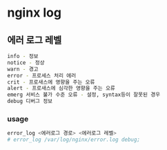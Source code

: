 # nginx log

## 에러 로그 레벨

```sh
info - 정보
notice - 정상
warn - 경고
error - 프로세스 처리 에러
crit - 프로새스에 영향을 주는 오류
alert - 프로새스에 심각한 영향을 주는 오류
emerg 서비스 불가 수준 오류 - 설정, syntax등이 잘못된 경우
debug 디버그 정보
```

### usage

```sh
error_log <에러로그 경로> <에러로그 레벨>
# error_log /var/log/nginx/error.log debug;
```
